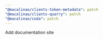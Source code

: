 ```yaml
---
"@macalinao/clients-token-metadata": patch
"@macalinao/clients-quarry": patch
"@macalinao/coda": patch
---
```


Add documentation site
